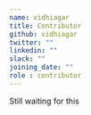 ```yaml
---
name: vidhiagar
title: Contributor
github: vidhiagar
twitter: ""
linkedin: ""
slack: ""
joining_date: ""
role : contributor
---
```


Still waiting for this
